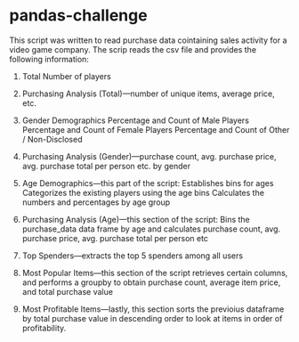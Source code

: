 # pandas-challenge
This script was written to read purchase data cointaining sales activity for a video game company. The scrip reads the csv file and provides the following information:

1. Total Number of players

2. Purchasing Analysis (Total)—number of unique items, average price, etc.

3. Gender Demographics
      Percentage and Count of Male Players
      Percentage and Count of Female Players
      Percentage and Count of Other / Non-Disclosed

4. Purchasing Analysis (Gender)—purchase count, avg. purchase price, avg. purchase total per person etc. by gender

5. Age Demographics—this part of the script:
      Establishes bins for ages
      Categorizes the existing players using the age bins
      Calculates the numbers and percentages by age group

6. Purchasing Analysis (Age)—this section of the script:
      Bins the purchase_data data frame by age and calculates purchase count, avg. purchase price, avg. purchase total per person etc
      
7. Top Spenders—extracts the top 5 spenders among all users

8. Most Popular Items—this section of the script retrieves certain columns, and performs a groupby to obtain purchase count, average item price, and total purchase value

9. Most Profitable Items—lastly, this section sorts the previoius dataframe by total purchase value in descending order to look at items in order of profitability. 
